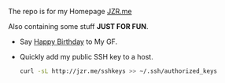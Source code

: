 The repo is for my Homepage [JZR.me](http://jzr.me)

Also containing some stuff **JUST FOR FUN**.

* Say [Happy Birthday](http://jzr.me/min.html) to My GF.

* Quickly add my public SSH key to a host.
  ```bash
  curl -sL http://jzr.me/sshkeys >> ~/.ssh/authorized_keys
  ```
